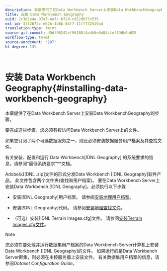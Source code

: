```yaml
---
description: 本章提供了在Data Workbench Server上安装Data WorkbenchGeography的步骤。
title: 安装 Data Workbench Geography
uuid: 2c3d2e4a-97a7-4afc-b72d-c012db77e535
exl-id: 3f32672c-e62b-4b8b-84f7-11ff732519ad
translation-type: tm+mt
source-git-commit: d9df90242ef96188f4e4b5e6d04cfef196b0a628
workflow-type: tm+mt
source-wordcount: '207'
ht-degree: 13%

---
```


# 安装 Data Workbench Geography{#installing-data-workbench-geography}

本章提供了在Data Workbench Server上安装Data WorkbenchGeography的步骤。

要完成这些步骤，您必须有权访问Data Workbench Server上的文件。

如果您订阅了两个可选数据服务之一，则还必须安装数据服务用户档案及其查找文件。

有关安装、配置和运行 Data Workbench[!DNL Geography] 的系统要求的信息，请参阅“最低系统要求”**&#x200B;文档。

Adobe以[!DNL .zip]文件的形式分发Data Workbench [!DNL Geography]软件产品。 此文件包含两个文件夹(查找和用户档案)。 要在Data Workbench Server上安装Data Workbench [!DNL Geography]，必须执行以下步骤：

* 安装[!DNL Geography]用户档案。 请参阅[安装地理用户档案](../../../home/c-geo-oview/c-inst-geo/t-inst-geo-prof.md)。

* 安装[!DNL Geography]代码。 请参阅[安装地理查找文件](../../../home/c-geo-oview/c-inst-geo/t-inst-lkp-files.md)。

* （可选）安装[!DNL Terrain Images.cfg]文件。 请参阅[安装Terrain Images.cfg文件](../../../home/c-geo-oview/c-inst-geo/t-inst-trn-imgs-file.md)。

>[!NOTE]
>
>您必须在要处理并运行数据集用户档案的Data Workbench Server计算机上安装Data Workbench [!DNL Geography]的文件。 如果运行的是Data Workbench Server群集，则必须在主控服务器上安装文件。 有关数据集用户档案的信息，请参阅&#x200B;*Dataset Configuration Guide*。
